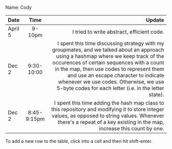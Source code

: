 Name: Cody

| Date    |    Time     |                                                                                                                                                                                                                                                                                                                                                                   Update |
|:--------|:-----------:|-------------------------------------------------------------------------------------------------------------------------------------------------------------------------------------------------------------------------------------------------------------------------------------------------------------------------------------------------------------------------:|
| April 5 |   9-10pm    |                                                                                                                                                                                                                                                                                                                               I tried to write abstract, efficient code. |
| Dec 2   | 9:30-10:00  | I spent this time discussing strategy with my groupmates, and we talked about an approach using a hashmap where we keep track of the occurences of certain sequences with a count in the map, then use codes to represent them and use an escape character to indicate whenever we use codes. Otherwise, we use 5-byte codes for each letter (i.e. in the letter state). |
| Dec 2   | 8:45-9:15pm |                                                                                                                                                I spent this time adding the hash map class to this repository and modifying it to store integer values, as opposed to string values. Whenever there's a repeat of a key existing in the map, increase this count by one. |


To add a new row to the table, click into a cell and then hit shift-enter.